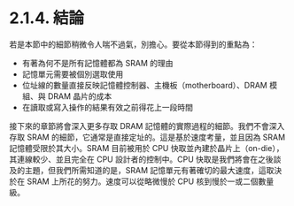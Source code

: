 # 2.1.4. 結論

若是本節中的細節稍微令人喘不過氣，別擔心。要從本節得到的重點為：

* 有著為何不是所有記憶體都為 SRAM 的理由
* 記憶單元需要被個別選取使用
* 位址線的數量直接反映記憶體控制器、主機板（motherboard）、DRAM 模組、與 DRAM 晶片的成本
* 在讀取或寫入操作的結果有效之前得花上一段時間

接下來的章節將會深入更多存取 DRAM 記憶體的實際過程的細節。我們不會深入存取 SRAM 的細節，它通常是直接定址的。這是基於速度考量，並且因為 SRAM 記憶體受限於其大小。SRAM 目前被用於 CPU 快取並內建於晶片上（on-die），其連線較少、並且完全在 CPU 設計者的控制中。CPU 快取是我們將會在之後談及的主題，但我們所需知道的是，SRAM 記憶單元有著確切的最大速度，這取決於在 SRAM 上所花的努力。速度可以從略微慢於 CPU 核到慢於一或二個數量級。

